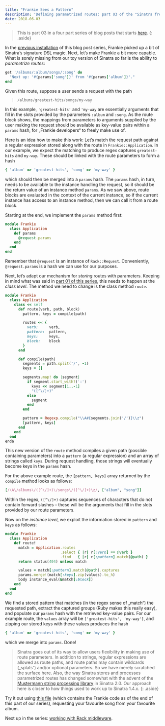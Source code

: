 ```yaml
---
title: "Frankie Sees a Pattern"
description: 'Defining parametrized routes: part 03 of the "Sinatra from Scratch" series.'
date: 2018-06-03
---
```


> This is part 03 in a four part series of blog posts that starts [here][1].
{: .aside}

In the [previous installation][2] of this blog post series, Frankie picked up a bit of Sinatra’s signature DSL magic. Next, let’s make Frankie a bit more capable. What is sorely missing from our toy version of Sinatra so far is the ability to *parametrize routes*:

```ruby
get '/albums/:album/songs/:song' do
  "Next up: '#{params['song']}' from '#{params['album']}'."
end
```

Given this route, suppose a user sends a request with the path

> `/albums/greatest-hits/songs/my-way`

In this example, `'greatest-hits'` and `'my-way` are essentially arguments that fill in the slots provided by the parameters `:album` and `:song`. As the route block shows, the mappings from parameters to arguments supplied by the user making the request should be available as key-value pairs within a `params` hash, for „Frankie developers“ to freely make use of.

Here is an idea how to make this work: Let’s match the request path against a regular expression stored along with the route in `Frankie::Application`. In our example, we expect the matching to produce regex captures `greatest-hits` and `my-way`. These should be linked with the route parameters to form a hash

```ruby
{ 'album' => 'greatest-hits', 'song' => 'my-way' }
```

which should then be merged into a `params` hash. The `params` hash, in turn, needs to be available to the instance handling the request, so it should be the return value of an instance method `params`.  As we saw above, route blocks are evaluated in the context of the current instance, so if the current instance has access to an instance method, then we can call it from a route block.

Starting at the end, we implement the `params` method first:

```ruby
module Frankie
  class Application
    def params
      @request.params
    end
  end
end
```

Remember that `@request` is an instance of `Rack::Request`. Conveniently, `@request.params` is a hash we can use for our purposes.

Next, let’s adapt our mechanism for *storing* routes with parameters. Keeping in mind what was said in [part 01 of this series][3], this needs to happen at the *class level*. The method we need to change is the class method `route`.

```ruby
module Frankie  
  class Application
    class << self
      def route(verb, path, block)
        pattern, keys = compile(path)

        routes << {
          verb:     verb,
          pattern:  pattern,
          keys:     keys,
          block:    block
        }
      end

      def compile(path)
        segments = path.split('/', -1)
        keys = []

        segments.map! do |segment|
          if segment.start_with?(':')
            keys << segment[1..-1]
            "([^\/]+)"
          else
            segment
          end
        end

        pattern = Regexp.compile("\\A#{segments.join('/')}\\z")
        [pattern, keys]
      end
    end
  end
enda
```

This new version of the `route` method compiles a given path (possible containing parameters) into a `pattern` (a regular expression) and an array of strings called `keys`. During request handling, those strings will eventually become keys in the `params` hash.

For the above example route, the `[pattern, keys]` array returned by the `compile` method looks as follows:

```ruby
[/\A\/albums\/([^\/]+)\/songs\/([^\/]+)\z/, ["album", "song"]]
```

Within the regex, `([^\/]+)` captures sequences of characters that do not contain forward slashes – these will be the arguments that fill in the slots provided by our route parameters.

Now on the *instance level*, we exploit the information stored in `pattern` and `keys` as follows:

```ruby
module Frankie
  class Application
    def route!
      match = Application.routes
                         .select { |r| r[:verb] == @verb }
                         .find   { |r| r[:pattern].match(@path) }
      return status(404) unless match

      values = match[:pattern].match(@path).captures
      params.merge!(match[:keys].zip(values).to_h)
      body instance_eval(&match[:block])
    end
  end
end
```

We find a stored pattern that matches (in the regex sense of „match“) the requested path, extract the captured groups (Ruby makes this really easy), and populate our `params` hash with the retrieved key-value pairs. For our example route,  the `values` array will be `['greatest-hits', 'my-way']`, and zipping our stored keys with these values produces the hash

```ruby
{ 'album' => 'greatest-hits', 'song' => 'my-way' }
```

which we merge into `params`. Done!

> Sinatra goes out of its way to allow users flexibility in making use of route parameters. In addition to strings, regular expressions are allowed as route paths, and route paths may contain wildcards („splats“) and/or optional parameters. So we have merely scratched the surface here. Also, the way Sinatra stores and processes parametrized routes has changed somewhat with the advent of the [Mustermann string processing library][4] in Sinatra 2.0. Our approach here is closer to how things used to work up to Sinatra 1.4.x.
{: .aside}

Try it out using [this file][5] (which contains the Frankie code as of the end of this part of our series), requesting your favourite song from your favourite album.

Next up in the series: [working with Rack middleware][6].

[1]:	/2018/06/01/sinatra-from-scratch/
[2]:	/2018/06/02/frankie-reaches-for-the-top/
[3]:	/2018/06/01/sinatra-from-scratch/
[4]:	https://github.com/sinatra/mustermann
[5]:	https://github.com/benrodenhaeuser/frankie/blob/master/iterations/03_frankie_sees_a_pattern/frankie.rb
[6]:	/2018/06/04/frankie-likes-cookies/
